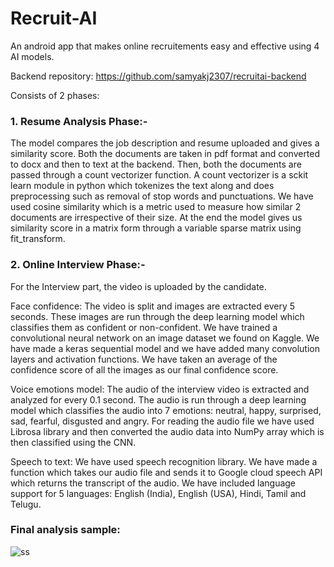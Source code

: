# Recruit-AI
An android app that makes online recruitements easy and effective using 4 AI models. 

Backend repository: https://github.com/samyakj2307/recruitai-backend

Consists of 2 phases: 

### 1. Resume Analysis Phase:- 

The model compares the job description and resume uploaded and gives a similarity score. Both the documents are taken in pdf format and converted to docx and then to text at the backend. Then, both the documents are passed through a count vectorizer function. A count vectorizer is a sckit learn module in python which tokenizes the text along and does preprocessing such as removal of stop words and punctuations. We have used cosine similarity which is a metric used to measure how similar 2 documents are irrespective of their size. At the end the model gives us similarity score in a matrix form through a variable sparse matrix using fit_transform.

### 2. Online Interview Phase:- 

For the Interview part, the video is uploaded by the candidate.

Face confidence: The video is split and images are extracted every 5 seconds. These images are run through the deep learning model which classifies them as confident or non-confident. We have trained a convolutional neural network on an image dataset we found on Kaggle. We have made a keras sequential model and we have added many convolution layers and activation functions. We have taken an average of the confidence score of all the images as our final confidence score.

Voice emotions model:
The audio of the interview video is extracted and analyzed for every 0.1 second. The audio is run through a deep learning model which classifies the audio into 7 emotions: neutral, happy, surprised, sad, fearful, disgusted and angry. For reading the audio file we have used Librosa library and then converted the audio data into NumPy array which is then classified using the CNN.

Speech to text: We have used speech recognition library. We have made a function which takes our audio file and sends it to Google cloud speech API which returns the transcript of the audio. We have included language support for 5 languages: English (India), English (USA), Hindi, Tamil and Telugu.

### Final analysis sample: 


![ss](https://user-images.githubusercontent.com/56762107/121242217-eddb2880-c8b9-11eb-83de-811a3d44bc8e.png)

